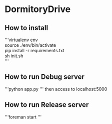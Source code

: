 DormitoryDrive
===============

How to install
---------------
'''virtualenv env  
source ./env/bin/activate  
pip install -r requirements.txt  
sh init.sh  
'''

How to run Debug server
------------------------
'''python app.py
'''
then access to localhost:5000

How to run Release server
--------------------------
'''foreman start
'''
